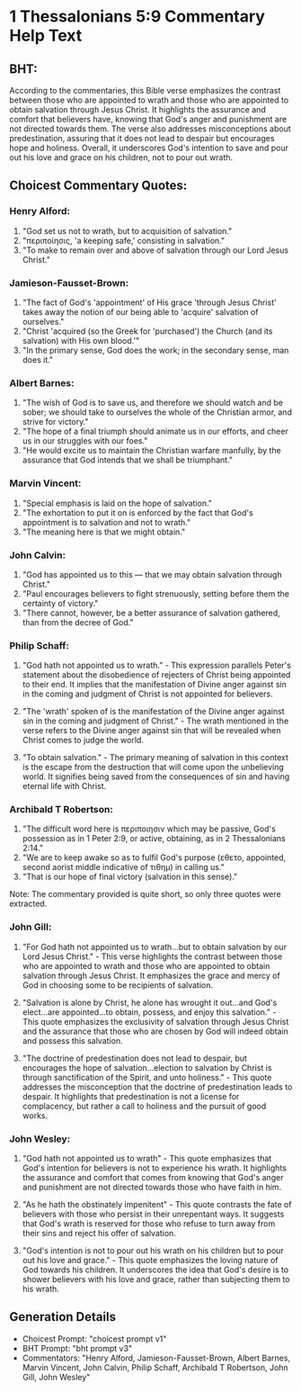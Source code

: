 # 1 Thessalonians 5:9 Commentary Help Text

## BHT:
According to the commentaries, this Bible verse emphasizes the contrast between those who are appointed to wrath and those who are appointed to obtain salvation through Jesus Christ. It highlights the assurance and comfort that believers have, knowing that God's anger and punishment are not directed towards them. The verse also addresses misconceptions about predestination, assuring that it does not lead to despair but encourages hope and holiness. Overall, it underscores God's intention to save and pour out his love and grace on his children, not to pour out wrath.

## Choicest Commentary Quotes:
### Henry Alford:
1. "God set us not to wrath, but to acquisition of salvation." 
2. "περιποίησις, 'a keeping safe,' consisting in salvation." 
3. "To make to remain over and above of salvation through our Lord Jesus Christ."

### Jamieson-Fausset-Brown:
1. "The fact of God's 'appointment' of His grace 'through Jesus Christ' takes away the notion of our being able to 'acquire' salvation of ourselves."
2. "Christ 'acquired (so the Greek for 'purchased') the Church (and its salvation) with His own blood.'"
3. "In the primary sense, God does the work; in the secondary sense, man does it."

### Albert Barnes:
1. "The wish of God is to save us, and therefore we should watch and be sober; we should take to ourselves the whole of the Christian armor, and strive for victory."
2. "The hope of a final triumph should animate us in our efforts, and cheer us in our struggles with our foes."
3. "He would excite us to maintain the Christian warfare manfully, by the assurance that God intends that we shall be triumphant."

### Marvin Vincent:
1. "Special emphasis is laid on the hope of salvation."
2. "The exhortation to put it on is enforced by the fact that God's appointment is to salvation and not to wrath."
3. "The meaning here is that we might obtain."

### John Calvin:
1. "God has appointed us to this — that we may obtain salvation through Christ."
2. "Paul encourages believers to fight strenuously, setting before them the certainty of victory."
3. "There cannot, however, be a better assurance of salvation gathered, than from the decree of God."

### Philip Schaff:
1. "God hath not appointed us to wrath." - This expression parallels Peter's statement about the disobedience of rejecters of Christ being appointed to their end. It implies that the manifestation of Divine anger against sin in the coming and judgment of Christ is not appointed for believers.

2. "The 'wrath' spoken of is the manifestation of the Divine anger against sin in the coming and judgment of Christ." - The wrath mentioned in the verse refers to the Divine anger against sin that will be revealed when Christ comes to judge the world.

3. "To obtain salvation." - The primary meaning of salvation in this context is the escape from the destruction that will come upon the unbelieving world. It signifies being saved from the consequences of sin and having eternal life with Christ.

### Archibald T Robertson:
1. "The difficult word here is περιποιησιν which may be passive, God's possession as in 1 Peter 2:9, or active, obtaining, as in 2 Thessalonians 2:14."
2. "We are to keep awake so as to fulfil God's purpose (εθετο, appointed, second aorist middle indicative of τιθημ) in calling us."
3. "That is our hope of final victory (salvation in this sense)."

Note: The commentary provided is quite short, so only three quotes were extracted.

### John Gill:
1. "For God hath not appointed us to wrath...but to obtain salvation by our Lord Jesus Christ." - This verse highlights the contrast between those who are appointed to wrath and those who are appointed to obtain salvation through Jesus Christ. It emphasizes the grace and mercy of God in choosing some to be recipients of salvation.

2. "Salvation is alone by Christ, he alone has wrought it out...and God's elect...are appointed...to obtain, possess, and enjoy this salvation." - This quote emphasizes the exclusivity of salvation through Jesus Christ and the assurance that those who are chosen by God will indeed obtain and possess this salvation.

3. "The doctrine of predestination does not lead to despair, but encourages the hope of salvation...election to salvation by Christ is through sanctification of the Spirit, and unto holiness." - This quote addresses the misconception that the doctrine of predestination leads to despair. It highlights that predestination is not a license for complacency, but rather a call to holiness and the pursuit of good works.

### John Wesley:
1. "God hath not appointed us to wrath" - This quote emphasizes that God's intention for believers is not to experience his wrath. It highlights the assurance and comfort that comes from knowing that God's anger and punishment are not directed towards those who have faith in him.

2. "As he hath the obstinately impenitent" - This quote contrasts the fate of believers with those who persist in their unrepentant ways. It suggests that God's wrath is reserved for those who refuse to turn away from their sins and reject his offer of salvation.

3. "God's intention is not to pour out his wrath on his children but to pour out his love and grace." - This quote emphasizes the loving nature of God towards his children. It underscores the idea that God's desire is to shower believers with his love and grace, rather than subjecting them to his wrath.


## Generation Details
- Choicest Prompt: "choicest prompt v1"
- BHT Prompt: "bht prompt v3"
- Commentators: "Henry Alford, Jamieson-Fausset-Brown, Albert Barnes, Marvin Vincent, John Calvin, Philip Schaff, Archibald T Robertson, John Gill, John Wesley"
